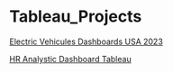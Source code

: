 # Tableau_Projects

[Electric Vehicules Dashboards USA 2023](https://public.tableau.com/app/profile/kadiatou.fofana1181/viz/ElectricVehiculesDashboards/Dashboard2)


[HR Analystic Dashboard Tableau](https://public.tableau.com/views/HRAnalysticDashboardTableau_17239637581380/HumanResourcesDashboard?:language=en-US&:sid=&:redirect=auth&:display_count=n&:origin=viz_share_link)
